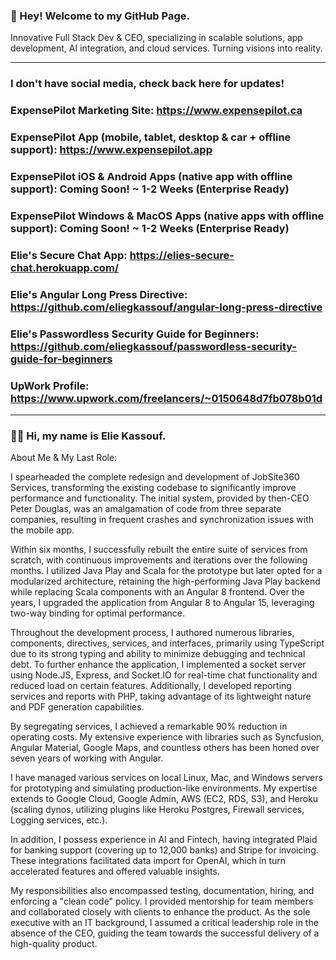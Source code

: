 ### 👋 Hey! Welcome to my GitHub Page.

Innovative Full Stack Dev & CEO, specializing in scalable solutions, app development, AI integration, and cloud services. Turning visions into reality.

----------------------------
### I don't have social media, check back here for updates!
### ExpensePilot Marketing Site: https://www.expensepilot.ca
### ExpensePilot App (mobile, tablet, desktop & car + offline support): https://www.expensepilot.app
### ExpensePilot iOS & Android Apps (native app with offline support): Coming Soon! ~ 1-2 Weeks (Enterprise Ready)
### ExpensePilot Windows & MacOS Apps (native apps with offline support): Coming Soon! ~ 1-2 Weeks (Enterprise Ready)
### Elie's Secure Chat App: https://elies-secure-chat.herokuapp.com/
### Elie's Angular Long Press Directive: https://github.com/eliegkassouf/angular-long-press-directive
### Elie's Passwordless Security Guide for Beginners: https://github.com/eliegkassouf/passwordless-security-guide-for-beginners
### UpWork Profile: https://www.upwork.com/freelancers/~0150648d7fb078b01d
----------------------------

### 🙋‍♂️ Hi, my name is Elie Kassouf.

About Me & My Last Role:

I spearheaded the complete redesign and development of JobSite360 Services, transforming the existing codebase to significantly improve performance and functionality. The initial system, provided by then-CEO Peter Douglas, was an amalgamation of code from three separate companies, resulting in frequent crashes and synchronization issues with the mobile app.

Within six months, I successfully rebuilt the entire suite of services from scratch, with continuous improvements and iterations over the following months. I utilized Java Play and Scala for the prototype but later opted for a modularized architecture, retaining the high-performing Java Play backend while replacing Scala components with an Angular 8 frontend. Over the years, I upgraded the application from Angular 8 to Angular 15, leveraging two-way binding for optimal performance.

Throughout the development process, I authored numerous libraries, components, directives, services, and interfaces, primarily using TypeScript due to its strong typing and ability to minimize debugging and technical debt. To further enhance the application, I implemented a socket server using Node.JS, Express, and Socket.IO for real-time chat functionality and reduced load on certain features. Additionally, I developed reporting services and reports with PHP, taking advantage of its lightweight nature and PDF generation capabilities.

By segregating services, I achieved a remarkable 90% reduction in operating costs. My extensive experience with libraries such as Syncfusion, Angular Material, Google Maps, and countless others has been honed over seven years of working with Angular.

I have managed various services on local Linux, Mac, and Windows servers for prototyping and simulating production-like environments. My expertise extends to Google Cloud, Google Admin, AWS (EC2, RDS, S3), and Heroku (scaling dynos, utilizing plugins like Heroku Postgres, Firewall services, Logging services, etc.).

In addition, I possess experience in AI and Fintech, having integrated Plaid for banking support (covering up to 12,000 banks) and Stripe for invoicing. These integrations facilitated data import for OpenAI, which in turn accelerated features and offered valuable insights.

My responsibilities also encompassed testing, documentation, hiring, and enforcing a "clean code" policy. I provided mentorship for team members and collaborated closely with clients to enhance the product. As the sole executive with an IT background, I assumed a critical leadership role in the absence of the CEO, guiding the team towards the successful delivery of a high-quality product.
